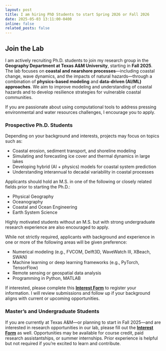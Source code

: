 ```yaml
---
layout: post
title: I am hiring PhD Students to start Spring 2026 or Fall 2026
date: 2025-05-03 13:11:00-0400
inline: false
related_posts: false
---
```



## Join the Lab

I am actively recruiting Ph.D. students to join my research group in the **Geography Department at Texas A&M University**, starting in **Fall 2025**. The lab focuses on **coastal and nearshore processes**—including coastal change, wave dynamics, and the impacts of natural hazards—through a combination of **physics-based modeling** and **data-driven (AI/ML) approaches**. We aim to improve modeling and understanding of coastal hazards and to develop resilience strategies for vulnerable coastal communities.

If you are passionate about using computational tools to address pressing environmental and water resources challenges, I encourage you to apply.

### Prospective Ph.D. Students

Depending on your background and interests, projects may focus on topics such as:
- Coastal erosion, sediment transport, and shoreline modeling  
- Simulating and forecasting ice cover and thermal dynamics in large lakes  
- Developing hybrid (AI + physics) models for coastal system prediction  
- Understanding interannual to decadal variability in coastal processes  

Applicants should hold an M.S. in one of the following or closely related fields prior to starting the Ph.D.:
- Physical Geography  
- Oceanography  
- Coastal and Ocean Engineering  
- Earth System Science  

Highly motivated students without an M.S. but with strong undergraduate research experience are also encouraged to apply.

While not strictly required, applicants with background and experience in one or more of the following areas will be given preference:
- Numerical modeling (e.g., FVCOM, Delft3D, WaveWatch III, XBeach, SWAN)  
- Machine learning or deep learning frameworks (e.g., PyTorch, TensorFlow)  
- Remote sensing or geospatial data analysis  
- Programming in Python, MATLAB  

If interested, please complete this **[Interest Form](https://docs.google.com/forms/d/e/1FAIpQLSeLNV-ouSULUIgJgmnMzEuo_0_z60VN76TfMMAdSM_Tljpk_Q/viewform?usp=header)** to register your information. I will review submissions and follow up if your background aligns with current or upcoming opportunities.

### Master’s and Undergraduate Students

If you are currently at Texas A&M—or planning to start in Fall 2025—and are interested in research opportunities in our lab, please fill out the **[Interest Form](https://docs.google.com/forms/d/e/1FAIpQLSeLNV-ouSULUIgJgmnMzEuo_0_z60VN76TfMMAdSM_Tljpk_Q/viewform?usp=header)** as well. Opportunities may be available for course credit, paid research assistantships, or summer internships. Prior experience is helpful but not required if you’re excited to learn and contribute.